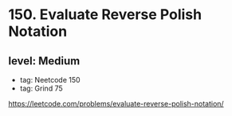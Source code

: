 # 150. Evaluate Reverse Polish Notation
## level: Medium

- tag: Neetcode 150
- tag: Grind 75

https://leetcode.com/problems/evaluate-reverse-polish-notation/
